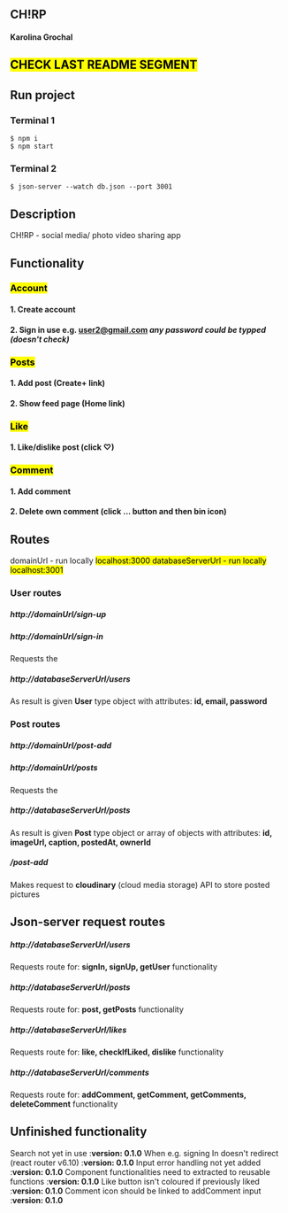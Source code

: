 ## **CH!RP**

#### Karolina Grochal

## <mark style="background-color: #FFFF00">CHECK **LAST** README SEGMENT</mark>

## Run project

### Terminal 1

```
$ npm i
$ npm start
```

### Terminal 2

```
$ json-server --watch db.json --port 3001
```

## Description

CH!RP - social media/ photo video sharing app

## Functionality

### <mark style="background-color: #FFFF00"> Account </main>

#### 1. Create account

#### 2. Sign in **use e.g. user2@gmail.com** _any password could be typped (doesn't check)_

### <mark style="background-color: #FFFF00"> Posts </main>

#### 1. Add post (**Create+** link)

#### 2. Show feed page (**Home** link)

### <mark style="background-color: #FFFF00"> Like </main>

#### 1. Like/dislike post (click **♡**)

### <mark style="background-color: #FFFF00"> Comment </main>

#### 1. Add comment

#### 2. Delete own comment (click **...** button and then **bin icon**)

## Routes

domainUrl - run locally <mark style="background-color: #FFFF00"> localhost:3000 </main>
databaseServerUrl - run locally <mark style="background-color: #FFFF00"> localhost:3001 </main>

### User routes

##### http://domainUrl/sign-up

##### http://domainUrl/sign-in

Requests the

##### http://databaseServerUrl/users

As result is given **User** type object with attributes: **id, email, password**

### Post routes

##### http://domainUrl/post-add

##### http://domainUrl/posts

Requests the

##### http://databaseServerUrl/posts

As result is given **Post** type object or array of objects with attributes: **id, imageUrl, caption, postedAt, ownerId**

##### /post-add

Makes request to **cloudinary** (cloud media storage) API to store posted pictures

## Json-server request routes

##### http://databaseServerUrl/users

Requests route for: **signIn, signUp, getUser** functionality

##### http://databaseServerUrl/posts

Requests route for: **post, getPosts** functionality

##### http://databaseServerUrl/likes

Requests route for: **like, checkIfLiked, dislike** functionality

##### http://databaseServerUrl/comments

Requests route for: **addComment, getComment, getComments, deleteComment** functionality

## Unfinished functionality

Search not yet in use :**version: 0.1.0**
When e.g. signing In doesn't redirect (react router v6.10) :**version: 0.1.0**
Input error handling not yet added :**version: 0.1.0**
Component functionalities need to extracted to reusable functions :**version: 0.1.0**
Like button isn't coloured if previously liked :**version: 0.1.0**
Comment icon should be linked to addComment input :**version: 0.1.0**
